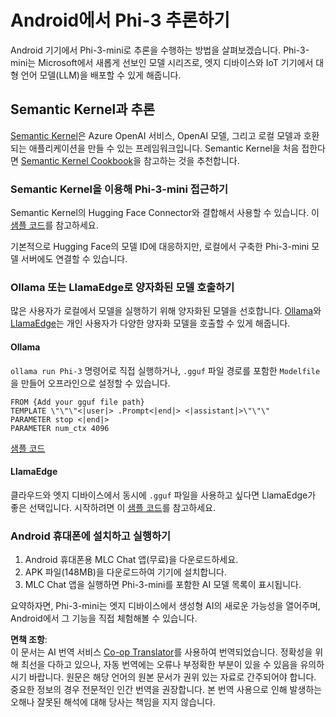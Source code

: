 <!--
CO_OP_TRANSLATOR_METADATA:
{
  "original_hash": "9481b07dda8f9715a5d1ff43fb27568b",
  "translation_date": "2025-07-16T20:12:03+00:00",
  "source_file": "md/01.Introduction/03/Android_Inference.md",
  "language_code": "ko"
}
-->
# **Android에서 Phi-3 추론하기**

Android 기기에서 Phi-3-mini로 추론을 수행하는 방법을 살펴보겠습니다. Phi-3-mini는 Microsoft에서 새롭게 선보인 모델 시리즈로, 엣지 디바이스와 IoT 기기에서 대형 언어 모델(LLM)을 배포할 수 있게 해줍니다.

## Semantic Kernel과 추론

[Semantic Kernel](https://github.com/microsoft/semantic-kernel)은 Azure OpenAI 서비스, OpenAI 모델, 그리고 로컬 모델과 호환되는 애플리케이션을 만들 수 있는 프레임워크입니다. Semantic Kernel을 처음 접한다면 [Semantic Kernel Cookbook](https://github.com/microsoft/SemanticKernelCookBook?WT.mc_id=aiml-138114-kinfeylo)을 참고하는 것을 추천합니다.

### Semantic Kernel을 이용해 Phi-3-mini 접근하기

Semantic Kernel의 Hugging Face Connector와 결합해서 사용할 수 있습니다. 이 [샘플 코드](https://github.com/Azure-Samples/Phi-3MiniSamples/tree/main/semantickernel?WT.mc_id=aiml-138114-kinfeylo)를 참고하세요.

기본적으로 Hugging Face의 모델 ID에 대응하지만, 로컬에서 구축한 Phi-3-mini 모델 서버에도 연결할 수 있습니다.

### Ollama 또는 LlamaEdge로 양자화된 모델 호출하기

많은 사용자가 로컬에서 모델을 실행하기 위해 양자화된 모델을 선호합니다. [Ollama](https://ollama.com/)와 [LlamaEdge](https://llamaedge.com)는 개인 사용자가 다양한 양자화 모델을 호출할 수 있게 해줍니다.

#### Ollama

`ollama run Phi-3` 명령어로 직접 실행하거나, `.gguf` 파일 경로를 포함한 `Modelfile`을 만들어 오프라인으로 설정할 수 있습니다.

```gguf
FROM {Add your gguf file path}
TEMPLATE \"\"\"<|user|> .Prompt<|end|> <|assistant|>\"\"\"
PARAMETER stop <|end|>
PARAMETER num_ctx 4096
```

[샘플 코드](https://github.com/Azure-Samples/Phi-3MiniSamples/tree/main/ollama?WT.mc_id=aiml-138114-kinfeylo)

#### LlamaEdge

클라우드와 엣지 디바이스에서 동시에 `.gguf` 파일을 사용하고 싶다면 LlamaEdge가 좋은 선택입니다. 시작하려면 이 [샘플 코드](https://github.com/Azure-Samples/Phi-3MiniSamples/tree/main/wasm?WT.mc_id=aiml-138114-kinfeylo)를 참고하세요.

### Android 휴대폰에 설치하고 실행하기

1. Android 휴대폰용 MLC Chat 앱(무료)을 다운로드하세요.  
2. APK 파일(148MB)을 다운로드하여 기기에 설치합니다.  
3. MLC Chat 앱을 실행하면 Phi-3-mini를 포함한 AI 모델 목록이 표시됩니다.

요약하자면, Phi-3-mini는 엣지 디바이스에서 생성형 AI의 새로운 가능성을 열어주며, Android에서 그 기능을 직접 체험해볼 수 있습니다.

**면책 조항**:  
이 문서는 AI 번역 서비스 [Co-op Translator](https://github.com/Azure/co-op-translator)를 사용하여 번역되었습니다. 정확성을 위해 최선을 다하고 있으나, 자동 번역에는 오류나 부정확한 부분이 있을 수 있음을 유의하시기 바랍니다. 원문은 해당 언어의 원본 문서가 권위 있는 자료로 간주되어야 합니다. 중요한 정보의 경우 전문적인 인간 번역을 권장합니다. 본 번역 사용으로 인해 발생하는 오해나 잘못된 해석에 대해 당사는 책임을 지지 않습니다.